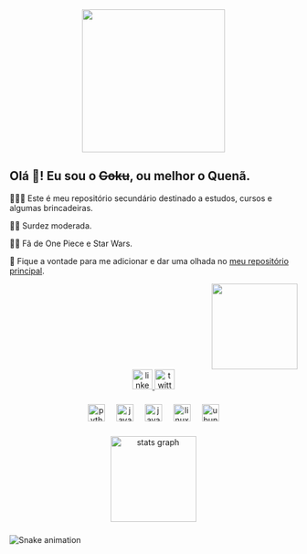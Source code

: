 <div align="center">
  <img height="250" src="https://flic.kr/p/2pmVsoN"/>
</div>

## Olá 👋! Eu sou o ~~Goku~~, ou melhor o Quenã.

👨🏻‍💻 Este é meu repositório secundário destinado a estudos, cursos e algumas brincadeiras.

🦻🏻 Surdez moderada.

🏴‍☠️ Fã de One Piece e Star Wars.

📌 Fique a vontade para me adicionar e dar uma olhada no [meu repositório principal](https://github.com/qgom3s).

<div align="right">
  <img height="150" src="https://media.giphy.com/media/YRThiAEEYVNtC5acLO/giphy.gif"  />
</div>

<div align="center">
  <a href="https://www.linkedin.com/in/qgom3s/" target="_blank">
    <img src="https://img.shields.io/static/v1?message=My%20Profile&logo=linkedin&label=&color=5f27cd&logoColor=white&labelColor=&style=for-the-badge" height="35" alt="linkedin logo"  />
  </a>
  <a href="https://twitter.com/qgom3s" target="_blank">
    <img src="https://img.shields.io/static/v1?message=Follow%20me&logo=twitter&label=&color=5f27cd&logoColor=white&labelColor=&style=for-the-badge" height="35" alt="twitter logo"  />
  </a>
</div>

###

<div align="center">
  <img src="https://cdn.jsdelivr.net/gh/devicons/devicon/icons/python/python-original.svg" height="30" alt="python logo"  />
  <img width="12" />
  <img src="https://cdn.jsdelivr.net/gh/devicons/devicon/icons/javascript/javascript-original.svg" height="30" alt="javascript logo"  />
  <img width="12" />
  <img src="https://cdn.jsdelivr.net/gh/devicons/devicon/icons/java/java-original.svg" height="30" alt="java logo"  />
  <img width="12" />
  <img src="https://cdn.jsdelivr.net/gh/devicons/devicon/icons/linux/linux-original.svg" height="30" alt="linux logo"  />
  <img width="12" />
  <img src="https://cdn.jsdelivr.net/gh/devicons/devicon/icons/ubuntu/ubuntu-plain.svg" height="30" alt="ubuntu logo"  />
</div>

###

<div align="center">
  <img src="https://github-readme-stats.vercel.app/api?username=6r1nchy&hide_title=false&hide_rank=false&show_icons=true&include_all_commits=true&count_private=true&disable_animations=false&theme=dracula&locale=en&hide_border=false" height="150" alt="stats graph"  />
</div>

###

<img src="https://raw.githubusercontent.com/6r1nchy/6r1nchy/output/snake.svg" alt="Snake animation" />

###